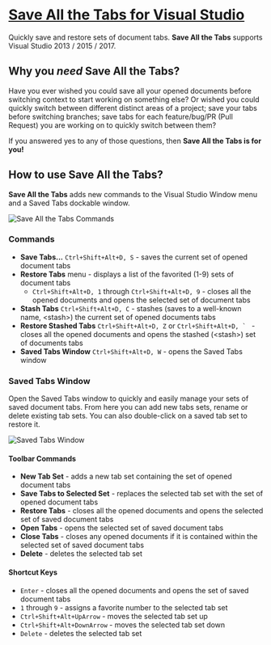 # [Save All the Tabs for Visual Studio](https://visualstudiogallery.msdn.microsoft.com/0c5642e8-f6aa-4353-830c-946a315c163d)

Quickly save and restore sets of document tabs. **Save All the Tabs** supports Visual Studio 2013 / 2015 / 2017.

## Why you *need* Save All the Tabs?

Have you ever wished you could save all your opened documents before switching context to start working on something else? Or wished you could quickly switch between different distinct areas of a project; save your tabs before switching branches; save tabs for each feature/bug/PR (Pull Request) you are working on to quickly switch between them?

If you answered yes to any of those questions, then **Save All the Tabs is for you!**

## How to use Save All the Tabs?

**Save All the Tabs** adds new commands to the Visual Studio Window menu and a Saved Tabs dockable window.

![Save All the Tabs Commands](/readme-commands.png?raw=true "Save All the Tabs Commands")

### Commands

- **Save Tabs...** `Ctrl+Shift+Alt+D, S` - saves the current set of opened document tabs
- **Restore Tabs** menu - displays a list of the favorited (1-9) sets of document tabs
  - `Ctrl+Shift+Alt+D, 1` through `Ctrl+Shift+Alt+D, 9` - closes all the opened documents and opens the selected set of document tabs
- **Stash Tabs** `Ctrl+Shift+Alt+D, C` - stashes (saves to a well-known name, \<stash\>) the current set of opened documents tabs
- **Restore Stashed Tabs** `Ctrl+Shift+Alt+D, Z` or ``Ctrl+Shift+Alt+D, ` `` - closes all the opened documents and opens the stashed (\<stash\>) set of documents tabs
- **Saved Tabs Window** `Ctrl+Shift+Alt+D, W` - opens the Saved Tabs window

### Saved Tabs Window

Open the Saved Tabs window to quickly and easily manage your sets of saved document tabs. From here you can add new tabs sets, rename or delete existing tab sets. You can also double-click on a saved tab set to restore it.

![Saved Tabs Window](/readme-saved-tabs-window.png?raw=true "Saved Tabs Window")

#### Toolbar Commands

- **New Tab Set** - adds a new tab set containing the set of opened document tabs
- **Save Tabs to Selected Set** - replaces the selected tab set with the set of opened document tabs
- **Restore Tabs** - closes all the opened documents and opens the selected set of saved document tabs
- **Open Tabs** - opens the selected set of saved document tabs
- **Close Tabs** - closes any opened documents if it is contained within the selected set of saved document tabs
- **Delete** - deletes the selected tab set

#### Shortcut Keys

- `Enter` - closes all the opened documents and opens the set of saved document tabs
- `1` through `9` - assigns a favorite number to the selected tab set
- `Ctrl+Shift+Alt+UpArrow` - moves the selected tab set up
- `Ctrl+Shift+Alt+DownArrow` - moves the selected tab set down
- `Delete` - deletes the selected tab set
